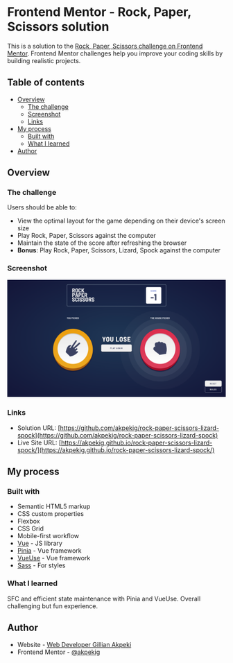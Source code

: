 # Frontend Mentor - Rock, Paper, Scissors solution

This is a solution to the [Rock, Paper, Scissors challenge on Frontend Mentor](https://www.frontendmentor.io/challenges/rock-paper-scissors-game-pTgwgvgH). Frontend Mentor challenges help you improve your coding skills by building realistic projects. 

## Table of contents

- [Overview](#overview)
  - [The challenge](#the-challenge)
  - [Screenshot](#screenshot)
  - [Links](#links)
- [My process](#my-process)
  - [Built with](#built-with)
  - [What I learned](#what-i-learned)
- [Author](#author)

## Overview

### The challenge

Users should be able to:

- View the optimal layout for the game depending on their device's screen size
- Play Rock, Paper, Scissors against the computer
- Maintain the state of the score after refreshing the browser
- **Bonus**: Play Rock, Paper, Scissors, Lizard, Spock against the computer

### Screenshot

![](./screenshot.png)

### Links

- Solution URL: [https://github.com/akpekig/rock-paper-scissors-lizard-spock](https://github.com/akpekig/rock-paper-scissors-lizard-spock)
- Live Site URL: [https://akpekig.github.io/rock-paper-scissors-lizard-spock/](https://akpekig.github.io/rock-paper-scissors-lizard-spock/)

## My process

### Built with

- Semantic HTML5 markup
- CSS custom properties
- Flexbox
- CSS Grid
- Mobile-first workflow
- [Vue](https://vuejs.org/) - JS library
- [Pinia](hhttps://pinia.vuejs.org/) - Vue framework
- [VueUse](https://vueuse.org/) - Vue framework
- [Sass](https://sass-lang.com/) - For styles

### What I learned

SFC and efficient state maintenance with Pinia and VueUse. Overall challenging but fun experience.

## Author

- Website - [Web Developer Gillian Akpeki](https://wdga.xyz/)
- Frontend Mentor - [@akpekig](https://www.frontendmentor.io/profile/akpekig)

